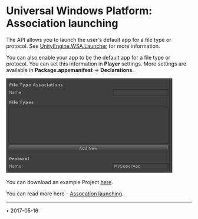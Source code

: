 Universal Windows Platform: Association launching
========================

The API allows you to launch the user's default app for a file type or protocol. See [UnityEngine.WSA.Launcher](ScriptRef:WSA.Launcher.html) for more information.

You can also enable your app to be the default app for a file type or protocol. You can set this information in **Player** settings. More settings are available in **Package.appxmanifest** -> **Declarations**.

![](../uploads/Main/WSA-Protocol.png) 

You can download an example Project [here](../uploads/Examples/AssocationLaunch.zip). 


You can read more here - [Assocation launching](http://msdn.microsoft.com/en-us/library/windows/apps/hh452691.aspx).

---

<span class="page-edit">• 2017-05-16  <!-- include IncludeTextAmendPageNoEdit --></span><br/>

